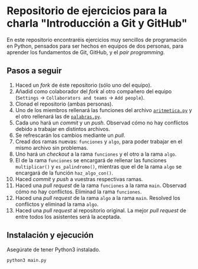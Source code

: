 # Repositorio de ejercicios para la charla "Introducción a Git y GitHub"

En este repositorio encontraréis ejercicios muy sencillos de programación en Python, pensados para ser hechos en equipos de dos personas, para aprender los fundamentos de Git, GitHub, y el _pair programming_.


## Pasos a seguir
1. Haced un _fork_ de éste repositorio (sólo uno del equipo).
2. Añadid como colaborador del _fork_ al otro compañero del equipo (`Settings` → `Collaborators and teams` → `Add people`).
3. Clonad el repositorio (ambas personas).
4. Uno de los miembros rellenará las funciones del archivo [`aritmetica.py`](aritmetica.py) y el otro rellenará las de [`palabras.py`](palabras.py).
5. Cada uno hará un _commit_ y un _push_. Observad cómo no hay conflictos debido a trabajar en distintos archivos.
6. Se refrescarán los cambios mediante un _pull_.
7. Cread dos ramas nuevas: `funciones` y `algo`, para poder trabajar en el mismo archivo sin problemas.
8. Uno hará un _checkout_ a la rama `funciones` y el otro a la rama `algo`.
9. El de la rama `funciones` se encargará de rellenar las funciones `multiplicar()` y `es_palindromo()`, mientras que el de la rama `algo` se encargará de la función `haz_algo_con()`.
10. Haced _commit_ y _push_ a vuestras respectivas ramas.
11. Haced una _pull request_ de la rama `funciones` a la rama `main`. Observad cómo no hay conflictos. Eliminad la rama `funciones`.
11. Haced una _pull request_ de la rama `algo` a la rama `main`. Resolved los conflictos y eliminad la rama `algo`.
12. Haced una _pull request_ al repositorio original. La mejor _pull request_ de entre todos los asistentes será la aceptada.


## Instalación y ejecución
Asegúrate de tener Python3 instalado.
```bash
python3 main.py
```